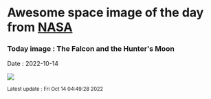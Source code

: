 
# Awesome space image of the day from [NASA](https://api.nasa.gov/)

### Today image : The Falcon and the Hunter's Moon
Date : 2022-10-14

![](https://apod.nasa.gov/apod/image/2210/2T2A3056_1024.jpg)

<small>Latest update : Fri Oct 14 04:49:28 2022</small>
        